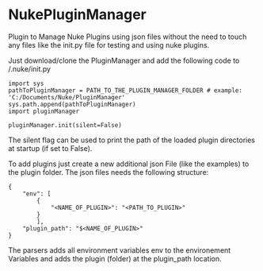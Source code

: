 # NukePluginManager

Plugin to Manage Nuke Plugins using json files without the need to touch any files like the init.py file 
for testing and using nuke plugins.


Just download/clone the PluginManager and add the following code to <user home directory>/.nuke/init.py

```
import sys
pathToPluginManager = PATH_TO_THE_PLUGIN_MANAGER_FOLDER # example: 'C:/Documents/Nuke/PluginManager'
sys.path.append(pathToPluginManager)
import pluginManager

pluginManager.init(silent=False)
```

The silent flag can be used to print the path of the loaded plugin directories at startup (if set to False).

To add plugins just create a new additional json File (like the examples) to the plugin folder.
The json files needs the following structure:

```
{
	"env": [
		{
			"<NAME_OF_PLUGIN>": "<PATH_TO_PLUGIN>"
		}
		],
	"plugin_path": "$<NAME_OF_PLUGIN>"
}
```

The parsers adds all environment variables env to the environement Variables and adds the plugin (folder) at the plugin_path location.
